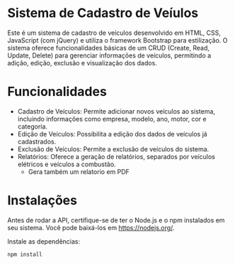 # Sistema de Cadastro de Veíulos
Este é um sistema de cadastro de veículos desenvolvido em HTML, CSS, JavaScript (com jQuery) e utiliza o framework Bootstrap para estilização. O sistema oferece funcionalidades básicas de um CRUD (Create, Read, Update, Delete) para gerenciar informações de veículos, permitindo a adição, edição, exclusão e visualização dos dados.

# Funcionalidades
- Cadastro de Veículos: Permite adicionar novos veículos ao sistema, incluindo informações como empresa, modelo, ano, motor, cor e categoria.
- Edição de Veículos: Possibilita a edição dos dados de veículos já cadastrados.
- Exclusão de Veículos: Permite a exclusão de veículos do sistema.
- Relatórios: Oferece a geração de relatórios, separados por veículos elétricos e veículos a combustão.
    - Gera também um relatorio em PDF

# Instalações
Antes de rodar a API, certifique-se de ter o Node.js e o npm instalados em seu sistema.
Você pode baixá-los em https://nodejs.org/.

Instale as dependências: 
```bash 
npm install
